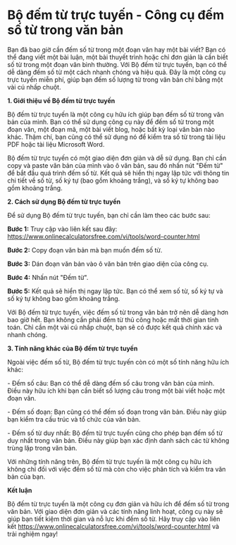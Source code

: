 Bộ đếm từ trực tuyến - Công cụ đếm số từ trong văn bản
======================================================

Bạn đã bao giờ cần đếm số từ trong một đoạn văn hay một bài viết? Bạn có thể đang viết một bài luận, một bài thuyết trình hoặc chỉ đơn giản là cần biết số từ trong một đoạn văn bình thường. Với Bộ đếm từ trực tuyến, bạn có thể dễ dàng đếm số từ một cách nhanh chóng và hiệu quả. Đây là một công cụ trực tuyến miễn phí, giúp bạn đếm số lượng từ trong văn bản chỉ bằng một vài cú nhấp chuột.

**1. Giới thiệu về Bộ đếm từ trực tuyến**

Bộ đếm từ trực tuyến là một công cụ hữu ích giúp bạn đếm số từ trong văn bản của mình. Bạn có thể sử dụng công cụ này để đếm số từ trong một đoạn văn, một đoạn mã, một bài viết blog, hoặc bất kỳ loại văn bản nào khác. Thậm chí, bạn cũng có thể sử dụng nó để kiểm tra số từ trong tài liệu PDF hoặc tài liệu Microsoft Word.

Bộ đếm từ trực tuyến có một giao diện đơn giản và dễ sử dụng. Bạn chỉ cần copy và paste văn bản của mình vào ô văn bản, sau đó nhấn nút "Đếm từ" để bắt đầu quá trình đếm số từ. Kết quả sẽ hiển thị ngay lập tức với thông tin chi tiết về số từ, số ký tự (bao gồm khoảng trắng), và số ký tự không bao gồm khoảng trắng.

**2. Cách sử dụng Bộ đếm từ trực tuyến**

Để sử dụng Bộ đếm từ trực tuyến, bạn chỉ cần làm theo các bước sau:

**Bước 1:** Truy cập vào liên kết sau đây: <https://www.onlinecalculatorsfree.com/vi/tools/word-counter.html>

**Bước 2:** Copy đoạn văn bản mà bạn muốn đếm số từ.

**Bước 3:** Dán đoạn văn bản vào ô văn bản trên giao diện của công cụ.

**Bước 4:** Nhấn nút "Đếm từ".

**Bước 5:** Kết quả sẽ hiển thị ngay lập tức. Bạn có thể xem số từ, số ký tự và số ký tự không bao gồm khoảng trắng.

Với Bộ đếm từ trực tuyến, việc đếm số từ trong văn bản trở nên dễ dàng hơn bao giờ hết. Bạn không cần phải đếm từ thủ công hoặc mất thời gian tính toán. Chỉ cần một vài cú nhấp chuột, bạn sẽ có được kết quả chính xác và nhanh chóng.

**3. Tính năng khác của Bộ đếm từ trực tuyến**

Ngoài việc đếm số từ, Bộ đếm từ trực tuyến còn có một số tính năng hữu ích khác:

\- Đếm số câu: Bạn có thể dễ dàng đếm số câu trong văn bản của mình. Điều này hữu ích khi bạn cần biết số lượng câu trong một bài viết hoặc một đoạn văn.

\- Đếm số đoạn: Bạn cũng có thể đếm số đoạn trong văn bản. Điều này giúp bạn kiểm tra cấu trúc và tổ chức của văn bản.

\- Đếm số từ duy nhất: Bộ đếm từ trực tuyến cũng cho phép bạn đếm số từ duy nhất trong văn bản. Điều này giúp bạn xác định danh sách các từ không trùng lặp trong văn bản.

Với những tính năng trên, Bộ đếm từ trực tuyến là một công cụ hữu ích không chỉ đối với việc đếm số từ mà còn cho việc phân tích và kiểm tra văn bản của bạn.

**Kết luận**

Bộ đếm từ trực tuyến là một công cụ đơn giản và hữu ích để đếm số từ trong văn bản. Với giao diện đơn giản và các tính năng linh hoạt, công cụ này sẽ giúp bạn tiết kiệm thời gian và nỗ lực khi đếm số từ. Hãy truy cập vào liên kết <https://www.onlinecalculatorsfree.com/vi/tools/word-counter.html> và trải nghiệm ngay!